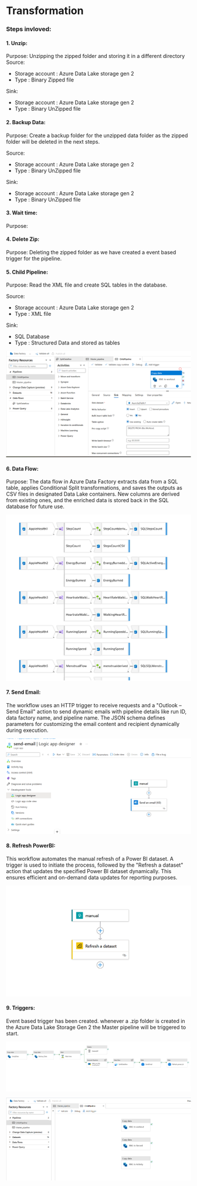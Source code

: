 # Transformation

### Steps invloved:
#### 1. Unzip:
Purpose: Unzipping the zipped folder and storing it in a different directory
Source: 
- Storage account : Azure Data Lake storage gen 2
- Type : Binary Zipped file

Sink: 
- Storage account : Azure Data Lake storage gen 2
- Type : Binary UnZipped file

#### 2. Backup Data:
Purpose: Create a backup folder for the unzipped data folder as the zipped folder will be deleted in the next steps.

Source: 
- Storage account : Azure Data Lake storage gen 2
- Type : Binary UnZipped file

Sink: 
- Storage account : Azure Data Lake storage gen 2
- Type : Binary UnZipped file

#### 3. Wait time:
Purpose: 

#### 4. Delete Zip:
Purpose: Deleting the zipped folder as we have created a event based trigger for the pipeline.

#### 5. Child Pipeline:
Purpose: Read the XML file and create SQL tables in the database. 

Source: 
- Storage account : Azure Data Lake storage gen 2
- Type : XML file

Sink: 
- SQL Database
- Type : Structured Data and stored as tables

![Child sink](https://github.com/kantaharshitha/AppleHealth_Azure_End_to_End_project/blob/4408d3e854ab65d998438357dc246da0a4e833aa/4.%20TRANSFORMATION/Child/Child_Sink.png)

#### 6. Data Flow:

Purpose: The data flow in Azure Data Factory extracts data from a SQL table, applies Conditional Split transformations, and saves the outputs as CSV files in designated Data Lake containers. New columns are derived from existing ones, and the enriched data is stored back in the SQL database for future use.

![Data_Flow](https://github.com/kantaharshitha/AppleHealth_Azure_End_to_End_project/blob/4408d3e854ab65d998438357dc246da0a4e833aa/4.%20TRANSFORMATION/Data_Flow.png)

#### 7. Send Email:

The workflow uses an HTTP trigger to receive requests and a "Outlook – Send Email" action to send dynamic emails with pipeline details like run ID, data factory name, and pipeline name. The JSON schema defines parameters for customizing the email content and recipient dynamically during execution.

![Send_Email](https://github.com/kantaharshitha/AppleHealth_Azure_End_to_End_project/blob/b298a62af2027e8b03fa5dca9b91626b107b1a2e/4.%20TRANSFORMATION/Send%20Email/Logic_app.png)

#### 8. Refresh PowerBI:
This workflow automates the manual refresh of a Power BI dataset. A trigger is used to initiate the process, followed by the "Refresh a dataset" action that updates the specified Power BI dataset dynamically. This ensures efficient and on-demand data updates for reporting purposes.

![Child Pipeline](https://github.com/kantaharshitha/AppleHealth_Azure_End_to_End_project/blob/e5376ceeae06dd03156c3e61f87d072b3fc3418a/4.%20TRANSFORMATION/Refresh_powerBi/Logic%20app.png)

#### 9. Triggers:
Event based trigger has been created. whenever a .zip folder is created in the Azure Data Lake Storage Gen 2 the Master pipeline will be triggered to start.

![Master Pipeline](https://github.com/kantaharshitha/AppleHealth_Azure_End_to_End_project/blob/23875dbe36771838f385d2e6cbbf58c17dde0ded/4.%20TRANSFORMATION/Master_Pipeline.png)

![Child Pipeline](https://github.com/kantaharshitha/AppleHealth_Azure_End_to_End_project/blob/085d8e4fd8e20818c61527ec04623fb0e74d722d/4.%20TRANSFORMATION/Child_Pipeline.png)
